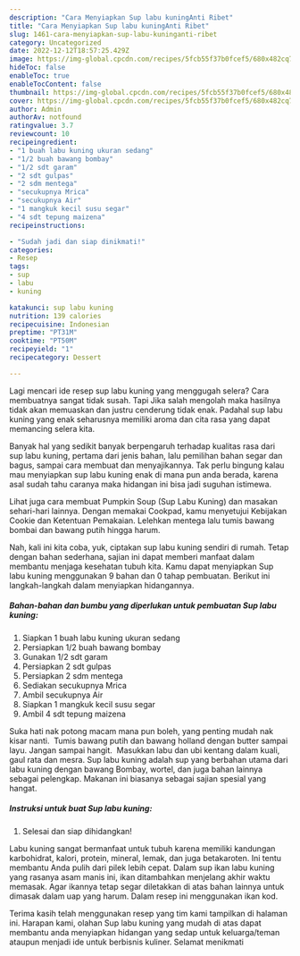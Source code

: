 ```yaml
---
description: "Cara Menyiapkan Sup labu kuningAnti Ribet"
title: "Cara Menyiapkan Sup labu kuningAnti Ribet"
slug: 1461-cara-menyiapkan-sup-labu-kuninganti-ribet
category: Uncategorized
date: 2022-12-12T18:57:25.429Z
image: https://img-global.cpcdn.com/recipes/5fcb55f37b0fcef5/680x482cq70/sup-labu-kuning-foto-resep-utama.jpg
hideToc: false
enableToc: true
enableTocContent: false
thumbnail: https://img-global.cpcdn.com/recipes/5fcb55f37b0fcef5/680x482cq70/sup-labu-kuning-foto-resep-utama.jpg
cover: https://img-global.cpcdn.com/recipes/5fcb55f37b0fcef5/680x482cq70/sup-labu-kuning-foto-resep-utama.jpg
author: Admin
authorAv: notfound
ratingvalue: 3.7
reviewcount: 10
recipeingredient:
- "1 buah labu kuning ukuran sedang"
- "1/2 buah bawang bombay"
- "1/2 sdt garam"
- "2 sdt gulpas"
- "2 sdm mentega"
- "secukupnya Mrica"
- "secukupnya Air"
- "1 mangkuk kecil susu segar"
- "4 sdt tepung maizena"
recipeinstructions:

- "Sudah jadi dan siap dinikmati!"
categories:
- Resep
tags:
- sup
- labu
- kuning

katakunci: sup labu kuning 
nutrition: 139 calories
recipecuisine: Indonesian
preptime: "PT31M"
cooktime: "PT50M"
recipeyield: "1"
recipecategory: Dessert

---
```



Lagi mencari ide resep sup labu kuning yang menggugah selera? Cara membuatnya sangat tidak susah. Tapi Jika salah mengolah maka hasilnya tidak akan memuaskan dan justru cenderung tidak enak. Padahal sup labu kuning yang enak seharusnya memiliki aroma dan cita rasa yang dapat memancing selera kita.


Banyak hal yang sedikit banyak berpengaruh terhadap kualitas rasa dari sup labu kuning, pertama dari jenis bahan, lalu pemilihan bahan segar dan bagus, sampai cara membuat dan menyajikannya. Tak perlu bingung kalau mau menyiapkan sup labu kuning enak di mana pun anda berada, karena asal sudah tahu caranya maka hidangan ini bisa jadi suguhan istimewa.

Lihat juga cara membuat Pumpkin Soup (Sup Labu Kuning) dan masakan sehari-hari lainnya. Dengan memakai Cookpad, kamu menyetujui Kebijakan Cookie dan Ketentuan Pemakaian. Lelehkan mentega lalu tumis bawang bombai dan bawang putih hingga harum.


Nah, kali ini kita coba, yuk, ciptakan sup labu kuning sendiri di rumah. Tetap dengan bahan sederhana, sajian ini dapat memberi manfaat dalam membantu menjaga kesehatan tubuh kita. Kamu dapat menyiapkan Sup labu kuning menggunakan 9 bahan dan 0 tahap pembuatan. Berikut ini langkah-langkah dalam menyiapkan hidangannya.

<!--inarticleads1-->

##### Bahan-bahan dan bumbu yang diperlukan untuk pembuatan Sup labu kuning:

1. Siapkan 1 buah labu kuning ukuran sedang
1. Persiapkan 1/2 buah bawang bombay
1. Gunakan 1/2 sdt garam
1. Persiapkan 2 sdt gulpas
1. Persiapkan 2 sdm mentega
1. Sediakan secukupnya Mrica
1. Ambil secukupnya Air
1. Siapkan 1 mangkuk kecil susu segar
1. Ambil 4 sdt tepung maizena


Suka hati nak potong macam mana pun boleh, yang penting mudah nak kisar nanti. ️ Tumis bawang putih dan bawang holland dengan butter sampai layu. Jangan sampai hangit. ️ Masukkan labu dan ubi kentang dalam kuali, gaul rata dan mesra. Sup labu kuning adalah sup yang berbahan utama dari labu kuning dengan bawang Bombay, wortel, dan juga bahan lainnya sebagai pelengkap. Makanan ini biasanya sebagai sajian spesial yang hangat. 

<!--inarticleads2-->

##### Instruksi untuk buat Sup labu kuning:


1. Selesai dan siap dihidangkan!

Labu kuning sangat bermanfaat untuk tubuh karena memiliki kandungan karbohidrat, kalori, protein, mineral, lemak, dan juga betakaroten. Ini tentu membantu Anda pulih dari pilek lebih cepat. Dalam sup ikan labu kuning yang rasanya asam manis ini, ikan ditambahkan menjelang akhir waktu memasak. Agar ikannya tetap segar diletakkan di atas bahan lainnya untuk dimasak dalam uap yang harum. Dalam resep ini menggunakan ikan kod. 

Terima kasih telah menggunakan resep yang tim kami tampilkan di halaman ini. Harapan kami, olahan Sup labu kuning yang mudah di atas dapat membantu anda menyiapkan hidangan yang sedap untuk keluarga/teman ataupun menjadi ide untuk berbisnis kuliner. Selamat menikmati
